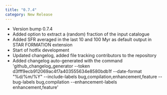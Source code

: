 ```yaml
---
title: "0.7.4"
category: New Release
---
```

- Version bump 0.7.4
- Added option to extract a (random) fraction of the input catalogue
- Added SFR averaged in the last 10 and 100 Myr as default output in STAR FORMATION extension
- Start of hotfix development
- Updated changelog, added file tracking contributors to the repository
- Added changelog auto-generated with the command 'github_changelog_generator --token d3fff9ecb912069ac4f7a403555634e8580bdb1f --date-format "%d/%m/%Y" --include-labels bug,compilation,enhancement,feature --bug-labels bug,compilation --enhancement-labels enhancement,feature'
